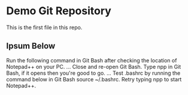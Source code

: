 # Demo Git Repository

This is the first file in this repo.

## Ipsum Below

Run the following command in Git Bash after checking the location of Notepad++ on your PC. ...
Close and re-open Git Bash.
Type npp in Git Bash, if it opens then you're good to go. ...
Test .bashrc by running the command below in Git Bash source ~/.bashrc.
Retry typing npp to start Notepad++.